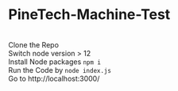 # PineTech-Machine-Test
<br />Clone the Repo
<br />Switch node version > 12
<br />Install Node packages ```npm i```
<br />Run the Code by ```node index.js```
<br /> Go to http://localhost:3000/
